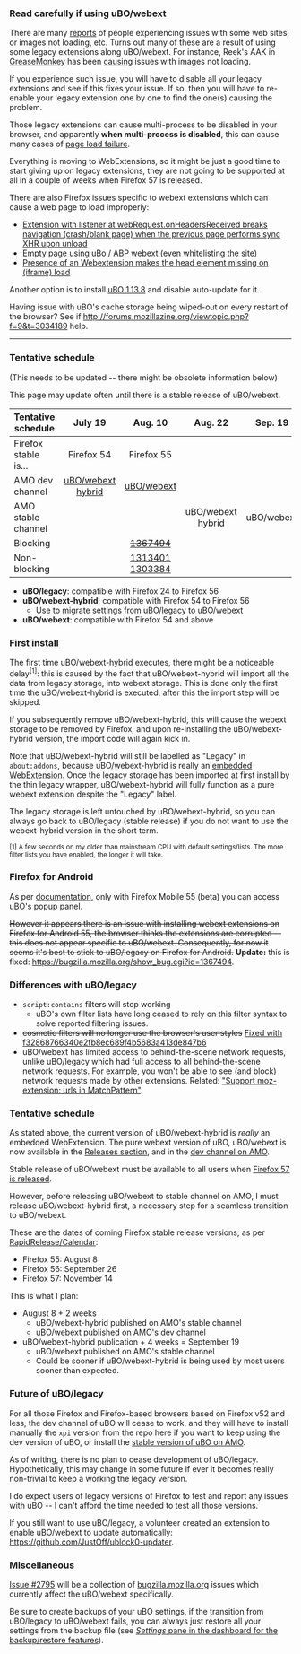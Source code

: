 ### Read carefully if using uBO/webext

There are many [reports](http://forums.mozillazine.org/viewtopic.php?p=14764474#p14764474) of people experiencing issues with some web sites, or images not loading, etc. Turns out many of these are a result of using some legacy extensions along uBO/webext. For instance, Reek's AAK in [GreaseMonkey](https://www.reddit.com/r/uBlockOrigin/comments/6xl3em/image_links_suddenly_blocked_by_ublock_origin/) has been [causing](https://www.reddit.com/r/firefox/comments/6x8hbe/ublock_origin_is_a_webextension_in_amo_stable/dmf6j5k/) issues with images not loading.

If you experience such issue, you will have to disable all your legacy extensions and see if this fixes your issue. If so, then you will have to re-enable your legacy extension one by one to find the one(s) causing the problem.

Those legacy extensions can cause multi-process to be disabled in your browser, and apparently **when multi-process is disabled**, this can cause many cases of [page load failure](https://bugzilla.mozilla.org/show_bug.cgi?id=1348497#c27).

Everything is moving to WebExtensions, so it might be just a good time to start giving up on legacy extensions, they are not going to be supported at all in a couple of weeks when Firefox 57 is released.

There are also Firefox issues specific to webext extensions which can cause a web page to load improperly:

- [Extension with listener at webRequest.onHeadersReceived breaks navigation (crash/blank page) when the previous page performs sync XHR upon unload](https://bugzilla.mozilla.org/show_bug.cgi?id=1401516)
- [Empty page using uBo / ABP webext (even whitelisting the site)](https://bugzilla.mozilla.org/show_bug.cgi?id=1396226)
- [Presence of an Webextension makes the head element missing on (iframe) load](https://bugzilla.mozilla.org/show_bug.cgi?id=1375875)

Another option is to install [uBO 1.13.8](https://addons.mozilla.org/en-US/firefox/addon/ublock-origin/versions/?page=1#version-1.13.8) and disable auto-update for it.

Having issue with uBO's cache storage being wiped-out on every restart of the browser? See if <http://forums.mozillazine.org/viewtopic.php?f=9&t=3034189> help.

***

### Tentative schedule

(This needs to be updated -- there might be obsolete information below)

This page may update often until there is a stable release of uBO/webext.

| Tentative schedule | July 19 | Aug. 10 | Aug. 22 | Sep. 19 | Nov. 14 |
| ----- |:-----:|:-----:|:-----:|:-----:|:-----:|
| Firefox stable is...  | Firefox 54 | Firefox 55 |        |         | [Firefox 57](https://blog.mozilla.org/addons/2017/02/16/the-road-to-firefox-57-compatibility-milestones/) |
| AMO dev channel | [uBO/webext<br>hybrid](https://addons.mozilla.org/en-US/firefox/addon/ublock-origin/versions/beta?page=1#version-1.13.9b7) | [uBO/webext](https://addons.mozilla.org/en-US/firefox/addon/ublock-origin/versions/beta) |       |       |       |
| AMO stable channel |       |       | uBO/webext<br>hybrid | uBO/webext |       |
| Blocking |       | ~~[1367494](https://bugzilla.mozilla.org/show_bug.cgi?id=1367494)~~ |       |
| Non-blocking |       | [1313401](https://bugzilla.mozilla.org/show_bug.cgi?id=1313401)<br>[1303384](https://bugzilla.mozilla.org/show_bug.cgi?id=1303384) |       |

- **uBO/legacy**: compatible with Firefox 24 to Firefox 56
- **uBO/webext-hybrid**: compatible with Firefox 54 to Firefox 56
    - Use to migrate settings from uBO/legacy to uBO/webext
- **uBO/webext**: compatible with Firefox 54 and above

### First install

The first time uBO/webext-hybrid executes, there might be a noticeable delay<sup>[1]</sup>: this is caused by the fact that uBO/webext-hybrid will import all the data from legacy storage, into webext storage. This is done only the first time the uBO/webext-hybrid is executed, after this the import step will be skipped.

If you subsequently remove uBO/webext-hybrid, this will cause the webext storage to be removed by Firefox, and upon re-installing the uBO/webext-hybrid version, the import code will again kick in.

Note that uBO/webext-hybrid will still be labelled as "Legacy" in `about:addons`, because uBO/webext-hybrid is really an [embedded WebExtension](https://developer.mozilla.org/en-US/Add-ons/WebExtensions/Embedded_WebExtensions). Once the legacy storage has been imported at first install by the thin legacy wrapper, uBO/webext-hybrid will fully function as a pure webext extension despite the "Legacy" label.

The legacy storage is left untouched by uBO/webext-hybrid, so you can always go back to uBO/legacy (stable release) if you do not want to use the webext-hybrid version in the short term.

<sub>[1] A few seconds on my older than mainstream CPU with default settings/lists. The more filter lists you have enabled, the longer it will take.</sub>

### Firefox for Android

As per [documentation](https://developer.mozilla.org/en-US/Add-ons/WebExtensions/Differences_between_desktop_and_Android), only with Firefox Mobile 55 (beta) you can access uBO's popup panel.

~~However it appears there is an issue with installing webext extensions on Firefox for Android 55, the browser thinks the extensions are corrupted -- this does not appear specific to uBO/webext. Consequently, for now it seems it's best to stick to uBO/legacy on Firefox for Android.~~ **Update:** this is fixed: <https://bugzilla.mozilla.org/show_bug.cgi?id=1367494>.

### Differences with uBO/legacy

- `script:contains` filters will stop working
    - uBO's own filter lists have long ceased to rely on this filter syntax to solve reported filtering issues.
- ~~cosmetic filters will no longer use the browser's user styles~~ [Fixed with f32868766340e2fb8ec689f4b5683a413de847b6](https://github.com/gorhill/uBlock/commit/f32868766340e2fb8ec689f4b5683a413de847b6)
- uBO/webext has limited access to behind-the-scene network requests, unlike uBO/legacy which had full access to all behind-the-scene network requests. For example, you won't be able to see (and block) network requests made by other extensions. Related: ["Support moz-extension: urls in MatchPattern"](https://bugzilla.mozilla.org/show_bug.cgi?id=1271354#c14).

### Tentative schedule

As stated above, the current version of uBO/webext-hybrid is _really_ an embedded WebExtension. The pure webext version of uBO, uBO/webext is now available in the [Releases section](https://github.com/gorhill/uBlock/releases), and in the [dev channel on AMO](https://addons.mozilla.org/en-US/firefox/addon/ublock-origin/versions/beta).

Stable release of uBO/webext must be available to all users when [Firefox 57 is released](https://blog.mozilla.org/addons/2017/02/16/the-road-to-firefox-57-compatibility-milestones/).

However, before releasing uBO/webext to stable channel on AMO, I must release uBO/webext-hybrid first, a necessary step for a seamless transition to uBO/webext.

These are the dates of coming Firefox stable release versions, as per [RapidRelease/Calendar](https://wiki.mozilla.org/RapidRelease/Calendar):

- Firefox 55: August 8
- Firefox 56: September 26
- Firefox 57: November 14

This is what I plan:

- August 8 + 2 weeks
    - uBO/webext-hybrid published on AMO's stable channel
    - uBO/webext published on AMO's dev channel
- uBO/webext-hybrid publication + 4 weeks = September 19
    - uBO/webext published on AMO's stable channel
    - Could be sooner if uBO/webext-hybrid is being used by most users sooner than expected.

### Future of uBO/legacy

For all those Firefox and Firefox-based browsers based on Firefox v52 and less, the dev channel of uBO will cease to work, and they will have to install manually the `xpi` version from the repo here if you want to keep using the dev version of uBO, or install the [stable version of uBO on AMO](https://addons.mozilla.org/en-US/firefox/addon/ublock-origin/).

As of writing, there is no plan to cease development of uBO/legacy. Hypothetically, this may change in some future if ever it becomes really non-trivial to keep a working the legacy version.

I do expect users of legacy versions of Firefox to test and report any issues with uBO -- I can't afford the time needed to test all those versions.

If you still want to use uBO/legacy, a volunteer created an extension to enable uBO/webext to update automatically: <https://github.com/JustOff/ublock0-updater>.

### Miscellaneous

[Issue #2795](https://github.com/gorhill/uBlock/issues/2795) will be a collection of [bugzilla.mozilla.org](https://bugzilla.mozilla.org/) issues which currently affect the uBO/webext specifically.

Be sure to create backups of your uBO settings, if the transition from uBO/legacy to uBO/webext fails, you can always just restore all your settings from the backup file (see [_Settings_ pane in the dashboard for the backup/restore features](https://github.com/gorhill/uBlock/wiki/Dashboard:-Settings#backuprestore-section)).